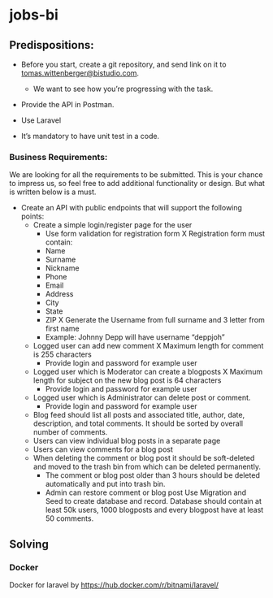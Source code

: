 # jobs-bi

## Predispositions:
- Before you start, create a git repository, and send link on it to tomas.wittenberger@bistudio.com. 
  - We want to see how you’re progressing with the task.

- Provide the API in Postman.
- Use Laravel
- It’s mandatory to have unit test in a code.

### Business Requirements:
We are looking for all the requirements to be submitted. This is your chance to impress us, so feel free to add
additional functionality or design. But what is written below is a must.
- Create an API with public endpoints that will support the following points:
  - Create a simple login/register page for the user
    - Use form validation for registration form
  X  Registration form must contain:
    -  Name
    -  Surname
    -  Nickname
    -  Phone
    -  Email
    -  Address
    -  City
    -  State
    -  ZIP
  X  Generate the Username from full surname and 3 letter from first name
    - Example: Johnny Depp will have username “deppjoh”
  -  Logged user can add new comment
      X Maximum length for comment is 255 characters
      - Provide login and password for example user
  -  Logged user which is Moderator can create a blogposts
      X Maximum length for subject on the new blog post is 64 characters
      - Provide login and password for example user
  -  Logged user which is Administrator can delete post or comment.
      - Provide login and password for example user
  -  Blog feed should list all posts and associated title, author, date, description, and total comments. It
  should be sorted by overall number of comments.
  -  Users can view individual blog posts in a separate page
  -  Users can view comments for a blog post
  -  When deleting the comment or blog post it should be soft-deleted and moved to the trash bin from
  which can be deleted permanently.
     - The comment or blog post older than 3 hours should be deleted automatically and put into
  trash bin.
     - Admin can restore comment or blog post
Use Migration and Seed to create database and record. Database should contain at least 50k users, 1000
blogposts and every blogpost have at least 50 comments.

## Solving


### Docker

Docker for laravel by https://hub.docker.com/r/bitnami/laravel/
